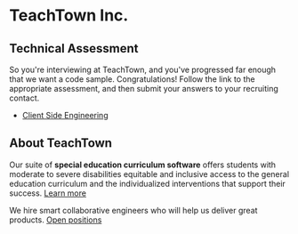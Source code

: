 # TeachTown Inc.
## Technical Assessment
So you're interviewing at TeachTown, and you've progressed far enough that we want a code sample. Congratulations! Follow the link to the appropriate assessment, and then submit your answers to your recruiting contact. 

* [Client Side Engineering](client.md)

## About TeachTown
Our suite of __special education curriculum software__ offers students with moderate to severe disabilities equitable and inclusive access to the general education curriculum and the individualized interventions that support their success. [Learn more](https://web.teachtown.com/)

We hire smart collaborative engineers who will help us deliver great products. [Open positions](https://web.teachtown.com/careers/)
